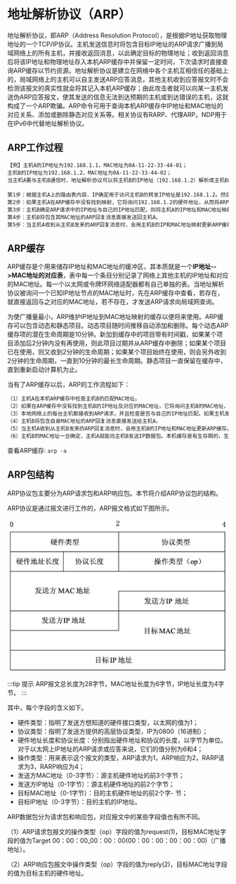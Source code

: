 # 地址解析协议（ARP）

地址解析协议，即ARP（Address Resolution Protocol），是根据IP地址获取物理地址的一个TCP/IP协议。主机发送信息时将包含目标IP地址的ARP请求广播到局域网络上的所有主机，并接收返回消息，以此确定目标的物理地址；收到返回消息后将该IP地址和物理地址存入本机ARP缓存中并保留一定时间，下次请求时直接查询ARP缓存以节约资源。地址解析协议是建立在网络中各个主机互相信任的基础上的，局域网络上的主机可以自主发送ARP应答消息，其他主机收到应答报文时不会检测该报文的真实性就会将其记入本机ARP缓存；由此攻击者就可以向某一主机发送伪ARP应答报文，使其发送的信息无法到达预期的主机或到达错误的主机，这就构成了一个ARP欺骗。ARP命令可用于查询本机ARP缓存中IP地址和MAC地址的对应关系、添加或删除静态对应关系等。相关协议有RARP、代理ARP。NDP用于在IPv6中代替地址解析协议。

## ARP工作过程

```html
【例】主机A的IP地址为192.168.1.1，MAC地址为0A-11-22-33-44-01；
主机B的IP地址为192.168.1.2，MAC地址为0A-11-22-33-44-02；
当主机A要与主机B通信时，地址解析协议可以将主机B的IP地址（192.168.1.2）解析成主机B的MAC地址，以下为工作流程：

第1步：根据主机A上的路由表内容，IP确定用于访问主机B的转发IP地址是192.168.1.2。然后A主机在自己的本地ARP缓存中检查主机B的匹配MAC地址。
第2步：如果主机A在ARP缓存中没有找到映射，它将询问192.168.1.2的硬件地址，从而将ARP请求帧广播到本地网络上的所有主机。源主机A的IP地址和MAC地址都包括在ARP请求中。本地网络上的每台主机都接收到ARP请求并且检查是否与自己的IP地址匹配。如果主机发现请求的IP地址与自己的IP地址不匹配，它将丢弃ARP请求。
第3步：主机B确定ARP请求中的IP地址与自己的IP地址匹配，则将主机A的IP地址和MAC地址映射添加到本地ARP缓存中。
第4步：主机B将包含其MAC地址的ARP回复消息直接发送回主机A。
第5步：当主机A收到从主机B发来的ARP回复消息时，会用主机B的IP和MAC地址映射更新ARP缓存。本机缓存是有生存期的，生存期结束后，将再次重复上面的过程。主机B的MAC地址一旦确定，主机A就能向主机B发送IP通信了。
```

## ARP缓存

ARP缓存是个用来储存IP地址和MAC地址的缓冲区，其本质就是一个**IP地址-->MAC地址的对应表**，表中每一个条目分别记录了网络上其他主机的IP地址和对应的MAC地址。每一个以太网或令牌环网络适配器都有自己单独的表。当地址解析协议被询问一个已知IP地址节点的MAC地址时，先在ARP缓存中查看，若存在，就直接返回与之对应的MAC地址，若不存在，才发送ARP请求向局域网查询。

为使广播量最小，ARP维护IP地址到MAC地址映射的缓存以便将来使用。ARP缓存可以包含动态和静态项目。动态项目随时间推移自动添加和删除。每个动态ARP缓存项的潜在生命周期是10分钟。新加到缓存中的项目带有时间戳，如果某个项目添加后2分钟内没有再使用，则此项目过期并从ARP缓存中删除；如果某个项目已在使用，则又收到2分钟的生命周期；如果某个项目始终在使用，则会另外收到2分钟的生命周期，一直到10分钟的最长生命周期。静态项目一直保留在缓存中，直到重新启动计算机为止。

当有了ARP缓存以后，ARP的工作流程如下：

```html
（1）主机A在本机ARP缓存中检查主机B的匹配MAC地址。
（2）如果在ARP缓存中没有找到主机B的IP地址及对应的MAC地址，它将询问主机B的MAC地址，从而将ARP请求帧广播到本地网络上的所有主机。源主机A的IP地址和MAC地址都包括在ARP请求中。
（3）本地网络上的每台主机都接收到ARP请求，并且检查是否与自己的IP地址匹配。如果主机发现请求的IP地址与自己的IP地址不匹配，它将丢弃ARP请求。主机B确定ARP请求中的IP地址与自己的IP地址匹配，则将主机A的IP地址和MAC地址映射添加到本地ARP缓存中。
（4）主机B将包含自身MAC地址的ARP回复消息直接发送给主机A。
（5）当主机A收到从主机B发来的ARP回复消息时，会用主机B的IP地址和MAC地址更新ARP缓存。
（6）主机B的MAC地址一旦确定，主机A就能向主机B发送IP数据包。本机缓存是有生存期的，生存期结束后，将再次重复上面的过程。
```

查看ARP缓存: `arp -a`

## ARP包结构

ARP协议包主要分为ARP请求包和ARP响应包。本节将介绍ARP协议包的结构。

ARP协议是通过报文进行工作的，ARP报文格式如下图所示。

![image](./assets/arp-1.png)

:::tip 提示
ARP报文总长度为28字节，MAC地址长度为6字节，IP地址长度为4字节。
:::

其中，每个字段的含义如下。

- 硬件类型：指明了发送方想知道的硬件接口类型，以太网的值为1；
- 协议类型：指明了发送方提供的高层协议类型，IP为0800（16进制）；
- 硬件地址长度和协议长度：分别指出硬件地址和协议的长度，以字节为单位。对于以太网上IP地址的ARP请求或应答来说，它们的值分别为6和4；
- 操作类型：用来表示这个报文的类型，ARP请求为1，ARP响应为2，RARP请求为3，RARP响应为4；
- 发送方MAC地址（0-3字节）：源主机硬件地址的前3个字节；
- 发送方IP地址（0-1字节）：源主机硬件地址的前2个字节；
- 目标MAC地址（0-1字节）：目的主机硬件地址的前2个字- 节；
- 目标IP地址（0-3字节）：目的主机的IP地址。

ARP数据包分为请求包和响应包，对应报文中的某些字段值也有所不同。

（1）ARP请求包报文的操作类型（op）字段的值为request(1)，目标MAC地址字段的值为Target 00：00：00_00：00：00(00：00：00：00：00：00)（广播地址）。

（2）ARP响应包报文中操作类型（op）字段的值为reply(2)，目标MAC地址字段的值为目标主机的硬件地址。

